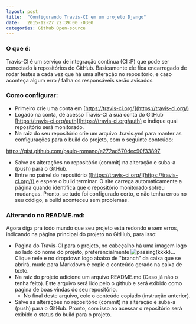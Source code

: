 ```yaml
---
layout: post
title:  "Configurando Travis-CI em um projeto Django"
date:   2015-12-27 22:39:00 -0300
categories: Github Open-source
---
```

### **O que é:**

Travis-CI é um serviço de integração continua (CI :P) que pode ser conectado à repositórios do GitHub. Basicamente ele fica encarregado de rodar testes a cada vez que há uma alteração no repositório, e caso aconteça algum erro / falha os responsáveis serão avisados.

### **Como configurar:**

*   Primeiro crie uma conta em [https://travis-ci.org/](https://travis-ci.org/)
*   Logado na conta, dê acesso Travis-CI à sua conta do GitHub [https://travis-ci.org/auth](https://travis-ci.org/auth) e indique qual repositório será monitorado.
*   Na raiz do seu repositório crie um arquivo .travis.yml para manter as configurações para o build do projeto, com o seguinte conteúdo:

https://gist.github.com/paulo-romano/e272ad570dec90f33897

*   Salve as alterações no repositório (commit) na alteração e suba-a (push) para o GitHub.
*   Entre no painel do repositório ([https://travis-ci.org/](https://travis-ci.org/)) e espere o build terminar. O site carrega automaticamente a página quando identifica que o repositório monitorado sofreu mudanças. Pronto, se tudo foi configurado certo, e não tenha erros no seu código, a build aconteceu sem problemas.

### **Alterando no README.md:**

Agora diga pra todo mundo que seu projeto está redondo e sem erros, indicando na página principal do projeto no GitHub, para isso:

*   Pagina do Travis-CI para o projeto, no cabeçalho há uma imagem logo ao lado do nome do projeto, preferencialmente ![passing](https://pauloromano.files.wordpress.com/2015/12/passing.png)(kkkk)... Clique nele e no dropdown logo abaixo de "branch" da caixa que se abrirá, mude para Markdown e copie o conteúdo gerado na caixa de texto.
*   Na raiz do projeto adicione um arquivo README.md (Caso já não o tenha feito). Este arquivo será lido pelo o github e será exibido como pagina de boas vindas do seu repositório.
    *   No final deste arquivo, cole o conteúdo copiado (instrução anterior).
*   Salve as alterações no repositório (commit) na alteração e suba-a (push) para o GitHub. Pronto, com isso ao acessar o repositório será exibido o status do build para o projeto.

